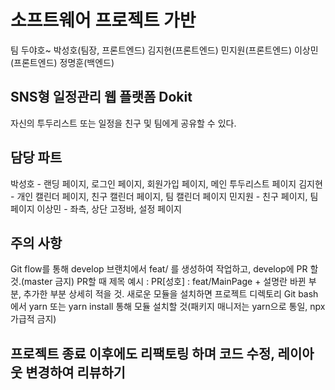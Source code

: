 # 소프트웨어 프로젝트 가반

팀 두야호~ 
박성호(팀장, 프론트엔드)
김지현(프론트엔드)
민지원(프론트엔드)
이상민(프론트엔드)
정명훈(백엔드)

## SNS형 일정관리 웹 플랫폼 Dokit

자신의 투두리스트 또는 일정을 친구 및 팀에게 공유할 수 있다.

## 담당 파트

박성호 - 랜딩 페이지, 로그인 페이지, 회원가입 페이지, 메인 투두리스트 페이지
김지현 - 개인 캘린더 페이지, 친구 캘린더 페이지, 팀 캘린더 페이지
민지원 - 친구 페이지, 팀 페이지
이상민 - 좌측, 상단 고정바, 설정 페이지

## 주의 사항
Git flow를 통해 develop 브랜치에서 feat/ 를 생성하여 작업하고, develop에 PR 할 것.(master 금지)
PR할 때 제목 예시 : PR[성호] : feat/MainPage          + 설명란 바뀐 부분, 추가한 부분 상세히 적을 것.
새로운 모듈을 설치하면 프로젝트 디렉토리 Git bash에서 yarn 또는 yarn install 통해 모듈 설치할 것(패키지 매니저는 yarn으로 통일, npx 가급적 금지)

## 프로젝트 종료 이후에도 리팩토링 하며 코드 수정, 레이아웃 변경하여 리뷰하기

